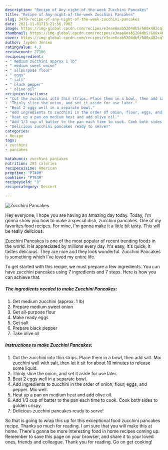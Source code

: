 ```yaml
---
description: "Recipe of Any-night-of-the-week Zucchini Pancakes"
title: "Recipe of Any-night-of-the-week Zucchini Pancakes"
slug: 3479-recipe-of-any-night-of-the-week-zucchini-pancakes
date: 2021-11-01T15:21:56.796Z
image: https://img-global.cpcdn.com/recipes/e3eae8eab5204db5/680x482cq70/zucchini-pancakes-recipe-main-photo.jpg
thumbnail: https://img-global.cpcdn.com/recipes/e3eae8eab5204db5/680x482cq70/zucchini-pancakes-recipe-main-photo.jpg
cover: https://img-global.cpcdn.com/recipes/e3eae8eab5204db5/680x482cq70/zucchini-pancakes-recipe-main-photo.jpg
author: Jayden Jensen
ratingvalue: 4.3
reviewcount: 27106
recipeingredient:
- " medium zucchini approx 1 lb"
- " medium sweet onion"
- " allpurpose flour"
- " eggs"
- " salt"
- " black pepper"
- " olive oil"
recipeinstructions:
- "Cut the zucchini into thin strips. Place them in a bowl, then add salt. Mix zucchini well with salt, then let it sit for about 10 minutes to release some liquid."
- "Thinly slice the onion, and set it aside for use later."
- "Beat 2 eggs well in a separate bowl."
- "Add ingredients to zucchini in the order of onion, flour, eggs, and pepper. Mix well."
- "Heat up a pan on medium heat and add olive oil."
- "Add 1/3 cup of batter to the pan each time to cook. Cook both sides to golden crispy."
- "Delicious zucchini pancakes ready to serve!"
categories:
- Recipe
tags:
- zucchini
- pancakes

katakunci: zucchini pancakes 
nutrition: 293 calories
recipecuisine: American
preptime: "PT40M"
cooktime: "PT53M"
recipeyield: "3"
recipecategory: Dessert

---
```



![Zucchini Pancakes](https://img-global.cpcdn.com/recipes/e3eae8eab5204db5/680x482cq70/zucchini-pancakes-recipe-main-photo.jpg)

Hey everyone, I hope you are having an amazing day today. Today, I'm gonna show you how to make a special dish, zucchini pancakes. One of my favorites food recipes. For mine, I'm gonna make it a little bit tasty. This will be really delicious.

Zucchini Pancakes is one of the most popular of recent trending foods in the world. It is appreciated by millions every day. It's easy, it's quick, it tastes delicious. They are nice and they look wonderful. Zucchini Pancakes is something which I've loved my entire life.




To get started with this recipe, we must prepare a few ingredients. You can have zucchini pancakes using 7 ingredients and 7 steps. Here is how you can achieve that.

<!--inarticleads1-->

##### The ingredients needed to make Zucchini Pancakes:

1. Get  medium zucchini (approx. 1 lb)
1. Prepare  medium sweet onion
1. Get  all-purpose flour
1. Make ready  eggs
1. Get  salt
1. Prepare  black pepper
1. Take  olive oil




<!--inarticleads2-->

##### Instructions to make Zucchini Pancakes:

1. Cut the zucchini into thin strips. Place them in a bowl, then add salt. Mix zucchini well with salt, then let it sit for about 10 minutes to release some liquid.
1. Thinly slice the onion, and set it aside for use later.
1. Beat 2 eggs well in a separate bowl.
1. Add ingredients to zucchini in the order of onion, flour, eggs, and pepper. Mix well.
1. Heat up a pan on medium heat and add olive oil.
1. Add 1/3 cup of batter to the pan each time to cook. Cook both sides to golden crispy.
1. Delicious zucchini pancakes ready to serve!




So that is going to wrap this up for this exceptional food zucchini pancakes recipe. Thanks so much for reading. I am sure that you will make this at home. There's gonna be more interesting food in home recipes coming up. Remember to save this page on your browser, and share it to your loved ones, friends and colleague. Thank you for reading. Go on get cooking!
